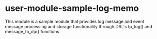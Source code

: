 # user-module-sample-log-memo
This module is a sample module that provides log message and event message processing and storage functionality through DRL's tp_log() and message_to_dp() functions.
